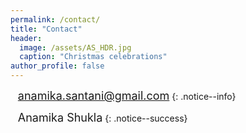 ```yaml
---
permalink: /contact/
title: "Contact"
header:
  image: /assets/AS_HDR.jpg
  caption: "Christmas celebrations"
author_profile: false
---
```


<i class="fas fa-envelope fa-lg"></i>&nbsp;&nbsp;&nbsp;<font size="4"><a href="mailto:anamika.santani@gmail.com" style="text-decoration:none">anamika.santani@gmail.com</a></font>
{: .notice--info}

<i class="fab fa-linkedin-in fa-lg"></i>&nbsp;&nbsp;&nbsp;<font size="4"><a href="https://in.linkedin.com/in/anamika-shukla-06936624" style="text-decoration:none">Anamika Shukla</a></font>
{: .notice--success}
